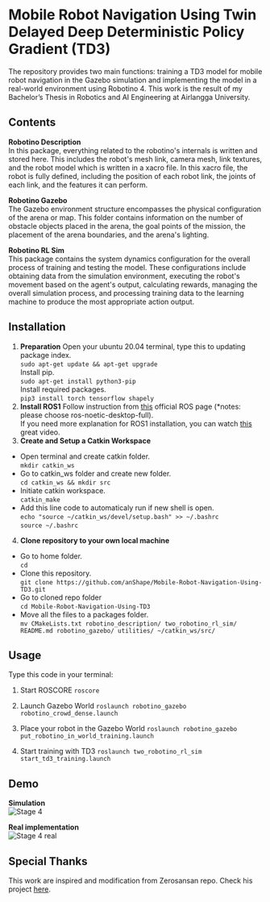 # Mobile Robot Navigation Using Twin Delayed Deep Deterministic Policy Gradient (TD3)
The repository provides two main functions: training a TD3 model for mobile robot navigation in the Gazebo simulation and implementing the model in a real-world environment using Robotino 4. This work is the result of my Bachelor’s Thesis in Robotics and AI Engineering at Airlangga University.

## Contents

**Robotino Description**\
In this package, everything related to the robotino's internals is written and stored here. This includes the robot's mesh link, camera mesh, link textures, and the robot model which is written in a xacro file. In this xacro file, the robot is fully defined, including the position of each robot link, the joints of each link, and the features it can perform.

**Robotino Gazebo**\
The Gazebo environment structure encompasses the physical configuration of the arena or map. This folder contains information on the number of obstacle objects placed in the arena, the goal points of the mission, the placement of the arena boundaries, and the arena's lighting.

**Robotino RL Sim**\
This package contains the system dynamics configuration for the overall process of training and testing the model. These configurations include obtaining data from the simulation environment, executing the robot's movement based on the agent's output, calculating rewards, managing the overall simulation process, and processing training data to the learning machine to produce the most appropriate action output.

## Installation
1. **Preparation**
Open your ubuntu 20.04 terminal, type this to updating package index.\
`sudo apt-get update && apt-get upgrade` \
Install pip.\
`sudo apt-get install python3-pip`\
Install required packages.\
`pip3 install torch tensorflow shapely`
2. **Install ROS1**
Follow instruction from [this](http://wiki.ros.org/noetic/Installation/Ubuntu ) official ROS page (*notes: please choose ros-noetic-desktop-full).\
If you need more explanation for ROS1 installation, you can watch [this](https://youtu.be/Qk4vLFhvfbI?si=n54lakIGoaFFJlqf) great video.
3. **Create and Setup a Catkin Workspace**
- Open terminal and create catkin folder.\
`mkdir catkin_ws`
- Go to catkin_ws folder and create new folder.\
`cd catkin_ws && mkdir src`
- Initiate catkin workspace.\
`catkin_make`
- Add this line code to automaticaly run if new shell is open.\
`echo "source ~/catkin_ws/devel/setup.bash" >> ~/.bashrc`\
`source ~/.bashrc`
4. **Clone repository to your own local machine**
- Go to home folder.\
`cd`
- Clone this repository.\
`git clone https://github.com/anShape/Mobile-Robot-Navigation-Using-TD3.git`
- Go to cloned repo folder\
`cd Mobile-Robot-Navigation-Using-TD3`
- Move all the files to a packages folder.\
`mv CMakeLists.txt robotino_description/ two_robotino_rl_sim/ README.md robotino_gazebo/ utilities/ ~/catkin_ws/src/`


## Usage
Type this code in your terminal:
1. Start ROSCORE 
`roscore` 

2. Launch Gazebo World
`roslaunch robotino_gazebo robotino_crowd_dense.launch`

3. Place your robot in the Gazebo World 
`roslaunch robotino_gazebo put_robotino_in_world_training.launch`

4. Start training with TD3 
`roslaunch two_robotino_rl_sim start_td3_training.launch`

## Demo
**Simulation**\
![Stage 4](https://github.com/user-attachments/assets/63d4265d-5268-4998-9990-47481c753d28)

**Real implementation**\
![Stage 4 real](https://github.com/user-attachments/assets/47bcfc14-d9d9-407e-b03b-fe45fefe5482)


## Special Thanks
This work are inspired and modification from Zerosansan repo. Check his project [here](https://github.com/zerosansan/td3_ddpg_sac_dqn_qlearning_sarsa_mobile_robot_navigation).
